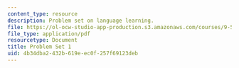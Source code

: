 ```yaml
---
content_type: resource
description: Problem set on language learning.
file: https://ol-ocw-studio-app-production.s3.amazonaws.com/courses/9-57j-language-acquisition-fall-2001/4b34dba2432b619eec0f257f69123deb_ProblemSet1.pdf
file_type: application/pdf
resourcetype: Document
title: Problem Set 1
uid: 4b34dba2-432b-619e-ec0f-257f69123deb
---
```

